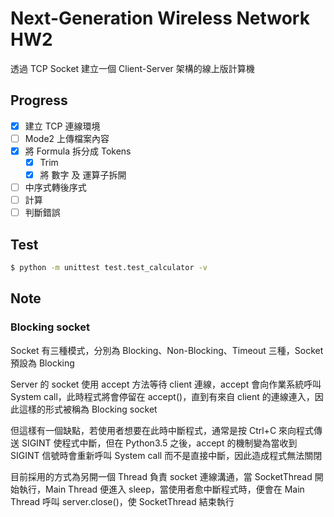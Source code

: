 # Next-Generation Wireless Network HW2

透過 TCP Socket 建立一個 Client-Server 架構的線上版計算機

## Progress

- [x] 建立 TCP 連線環境
- [ ] Mode2 上傳檔案內容
- [x] 將 Formula 拆分成 Tokens
  - [x] Trim
  - [x] 將 數字 及 運算子拆開
- [ ] 中序式轉後序式
- [ ] 計算
- [ ] 判斷錯誤

## Test

```bash
$ python -m unittest test.test_calculator -v
```

## Note

### Blocking socket

Socket 有三種模式，分別為 Blocking、Non-Blocking、Timeout 三種，Socket 預設為 Blocking

Server 的 socket 使用 accept 方法等待 client 連線，accept 會向作業系統呼叫 System call，此時程式將會停留在 accept()，直到有來自 client 的連線連入，因此這樣的形式被稱為 Blocking socket

但這樣有一個缺點，若使用者想要在此時中斷程式，通常是按 Ctrl+C 來向程式傳送 SIGINT 使程式中斷，但在 Python3.5 之後，accept 的機制變為當收到 SIGINT 信號時會重新呼叫 System call 而不是直接中斷，因此造成程式無法關閉

目前採用的方式為另開一個 Thread 負責 socket 連線溝通，當 SocketThread 開始執行，Main Thread 便進入 sleep，當使用者愈中斷程式時，便會在 Main Thread 呼叫 server.close()，使 SocketThread 結束執行